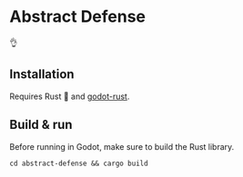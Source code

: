 # Abstract Defense

👌

## Installation

Requires Rust 🦀 and [godot-rust](https://godot-rust.github.io/).

## Build & run

Before running in Godot, make sure to build the Rust library.

```
cd abstract-defense && cargo build
```

